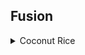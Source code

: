 ## Fusion 

  <details><summary markdown="span">Coconut Rice</summary>
  [Original Link](https://www.youtube.com/watch?v=i9EmC0pM1YE)

  | Ingredients | Spices |  
  | ---      | ---      |
  | 1 cup basmati rice | 1/2 tbsp garlic powder | 
  | 1 cup coconut milk | 1 tsp chili powder |
  | 1/2 red onion | 1 tbsp smoked paprika |
  | 1/4 cup hazelnuts | 2 tsp turmeric |
  | 1 cup broccolini (chopped) | generous pinch of salt |
  | 1 tbsp coconut oil | few sprigs cilantro |
  | 1 cup canned chickpeas | 1 cup canned chickpeas |
  | 1/2 cup shredded coconut |     |

  Directions:  
  1. Place 1 cup of basmati rice into a small sauce pan.  Wash and drain the rice a couple of times to get rid of the excess starch
  2. Toast the rice for a couple of minutes on medium high heat.  Then, add in 1 cup of coconut milk
  3. When the milk starts to bubble, give the rice a good stir to make sure nothing is grabbing the bottom of the pan.  Then, cover and cook on medium low for 15min
  4. Dice the red onion, coarsely chop the hazelnuts, and chop the broccolini
  5. After 15min, turn the heat off and let the rice steam further for 10min
  6. Heat up a non stick pan on medium heat.  Add the coconut oil
  7. Add the red onion and chickpeas followed by the garlic powder, chili powder, smoked paprika, turmeric, and salt
  8. Add in the hazelnuts and broccolini
  9. Sauté for 3-4min
  10. Add the shredded coconut.  Sauté for another couple of minutes and taste and adjust the seasoning if needed
  11. Plate the rice and add the coconut chickpeas on top.  Garnish with some freshly chopped cilantro

  </details>
  <br/>  
